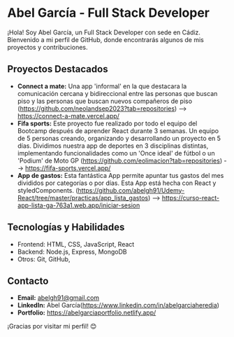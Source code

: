 # Abel García - Full Stack Developer

¡Hola! Soy Abel García, un Full Stack Developer con sede en Cádiz. Bienvenido a mi perfil de GitHub, donde encontrarás algunos de mis proyectos y contribuciones.

## Proyectos Destacados

- **Connect a mate:** Una app 'informal' en la que destacara la comunicación cercana y bidireccional entre las personas que buscan piso y las personas que buscan nuevos compañeros de piso (https://github.com/neolandsep2023?tab=repositories) --> https://connect-a-mate.vercel.app/  
- **Fifa sports:**  Este proyecto fue realizado por todo el equipo del Bootcamp después de aprender React durante 3 semanas. Un equipo de 5 personas creando, organizando y desarrollando un proyecto en 5 días. Dividimos nuestra app de deportes en 3 disciplinas distintas, implementando funcionalidades como un 'Once ideal' de fútbol o un 'Podium' de Moto GP (https://github.com/eolimacion?tab=repositories) --> https://fifa-sports.vercel.app/
- **App de gastos:** Esta fantástica App permite apuntar tus gastos del mes divididos por categorías o por días. Esta App está hecha con React y styledComponents. (https://github.com/abelgh91/Udemy-React/tree/master/practicas/app_lista_gastos) --> https://curso-react-app-lista-ga-763a1.web.app/iniciar-sesion

## Tecnologías y Habilidades

- Frontend: HTML, CSS, JavaScript, React
- Backend: Node.js, Express, MongoDB
- Otros: Git, GitHub, 

## Contacto

- **Email:** [abelgh91@gmail.com](mailto:abelgh91@gmail.com)
- **LinkedIn:** Abel García(https://www.linkedin.com/in/abelgarciaheredia)
- **Portfolio:** https://abelgarciaportfolio.netlify.app/

¡Gracias por visitar mi perfil! 😊
